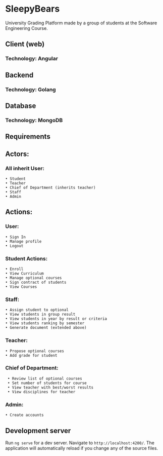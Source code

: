 # SleepyBears

University Grading Platform made by a group of students at the Software Engineering Course.

## Client (web)

### Technology: Angular

## Backend

### Technology: Golang

## Database

### Technology: MongoDB

## Requirements

## Actors:

### All inherit User:
 
    • Student
    • Teacher
    • Chief of Department (inherits teacher)
    • Staff
    • Admin
    
## Actions:
  
### User:

    • Sign In
    • Manage profile
    • Logout
    
### Student Actions:
  
    • Enroll
    • View Curriculum
    • Manage optional courses
    • Sign contract of students
    • View Courses
    
### Staff:
    
    • Assign student to optional
    • View students in group result
    • View students in year by result or criteria
    • View students ranking by semester
    • Generate document (extended above)

### Teacher:
    
    • Propose optional courses
    • Add grade for student

### Chief of Department:

     • Review list of optional courses
     • Set number of students for course
     • View teacher with best/worst results
     • View disciplines for teacher

### Admin:

    • Create accounts

## Development server

Run `ng serve` for a dev server. Navigate to `http://localhost:4200/`. The application will automatically reload if you change any of the source files.

